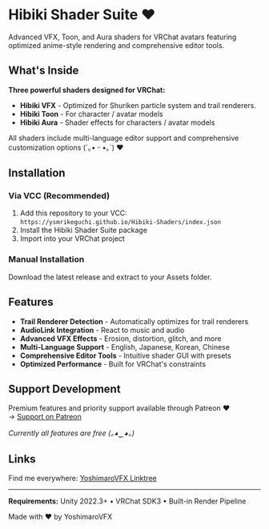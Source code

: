 # Hibiki Shader Suite ❤️

Advanced VFX, Toon, and Aura shaders for VRChat avatars featuring optimized anime-style rendering and comprehensive editor tools.

## What's Inside

**Three powerful shaders designed for VRChat:**
- **Hibiki VFX** - Optimized for Shuriken particle system and trail renderers.
- **Hibiki Toon** - For character / avatar models 
- **Hibiki Aura** - Shader effects for characters / avatar models

All shaders include multi-language editor support and comprehensive customization options (´｡• ᵕ •｡`) ❤️

## Installation

### Via VCC (Recommended)
1. Add this repository to your VCC: `https://ysmrikeguchi.github.io/Hibiki-Shaders/index.json`
2. Install the Hibiki Shader Suite package
3. Import into your VRChat project

### Manual Installation
Download the latest release and extract to your Assets folder.

## Features

- **Trail Renderer Detection** - Automatically optimizes for trail renderers
- **AudioLink Integration** - React to music and audio
- **Advanced VFX Effects** - Erosion, distortion, glitch, and more
- **Multi-Language Support** - English, Japanese, Korean, Chinese
- **Comprehensive Editor Tools** - Intuitive shader GUI with presets
- **Optimized Performance** - Built for VRChat's constraints

## Support Development

Premium features and priority support available through Patreon ❤️  
→ [Support on Patreon](https://www.patreon.com/yoshimarovfx)

*Currently all features are free (｡◕‿◕｡)*

## Links

Find me everywhere: [YoshimaroVFX Linktree](https://linktr.ee/yoshimarovfx)

---

**Requirements:** Unity 2022.3+ • VRChat SDK3 • Built-in Render Pipeline

Made with ❤️ by YoshimaroVFX 
